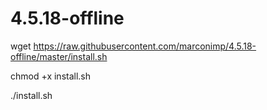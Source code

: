# 4.5.18-offline

wget https://raw.githubusercontent.com/marconimp/4.5.18-offline/master/install.sh

chmod +x install.sh

./install.sh
